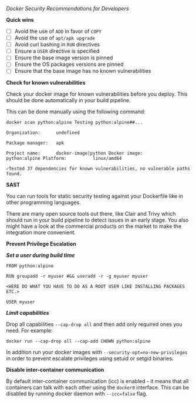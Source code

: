 ﻿*Docker Security Recommendations for Developers*

**Quick wins** 

- [ ] Avoid the use of `ADD` in favor of `COPY`
- [ ] Avoid the use of `apt/apk upgrade`
- [ ] Avoid curl bashing in `RUN` directives
- [ ] Ensure a `USER` directive is specified
- [ ] Ensure the base image version is pinned
- [ ] Ensure the OS packages versions are pinned
- [ ] Ensure that the base image has no known vulnerabilities

**Check for known vulnerabilities** 

Check your docker image for known vulnerabilities before you deploy. This should be done automatically in your build pipeline. 

This can be done manually using the following command:

```
docker scan python:alpine Testing python:alpine##...

Organization:      undefined

Package manager:   apk

Project name:      docker-image|python Docker image:      python:alpine Platform:          linux/amd64

✓Tested 37 dependencies for known vulnerabilities, no vulnerable paths found.
```

**SAST** 

You can run tools for static security testing against your Dockerfile like in other programming languages.

There are many open source tools out there, like Clair and Trivy which should run in your build pipeline to detect issues in an early stage. You also might have a look at the commercial products on the market to make the integration more convenient.

**Prevent Privilege Escalation** 

***Set a user during build time***
```
FROM python:alpine

RUN groupadd -r myuser #&& useradd -r -g myuser myuser

<HERE DO WHAT YOU HAVE TO DO AS A ROOT USER LIKE INSTALLING PACKAGES ETC.>

USER myuser
```
***Limit capabilities***

Drop all capabilities `--cap-drop all` and then add only required ones you need. For example:

```
docker run --cap-drop all --cap-add CHOWN python:alpine
```

In addition run your docker images with `--security-opt=no-new-privileges` in order to prevent escalate privileges using setuid or setgid binaries.

**Disable inter-container communication** 

By default inter-container communication (icc) is enabled - it means that all containers can talk with each other using the `docker0` interface. This can be disabled by running docker daemon with `--icc=false` flag.
